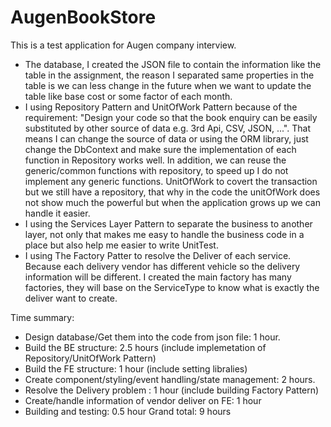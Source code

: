# AugenBookStore
This is a test application for Augen company interview.

- The database, I created the JSON file to contain the information like the table in the assignment, the reason I separated same properties in the table is we can less change in the future when we want to update the table like base cost or some factor of each month.
- I using Repository Pattern and UnitOfWork Pattern because of the requirement: "Design your code so that the book enquiry can be easily substituted by other source of data e.g. 3rd Api, CSV, JSON, ...". That means I can change the source of data or using the ORM library, just change the DbContext and make sure the implementation of each function in Repository works well. In addition, we can reuse the generic/common functions with repository, to speed up I do not implement any generic functions. UnitOfWork to covert the transaction but we still have a repository, that why in the code the unitOfWork does not show much the powerful but when the application grows up we can handle it easier.
- I using the Services Layer Pattern to separate the business to another layer, not only that makes me easy to handle the business code in a place but also help me easier to write UnitTest.
- I using The Factory Patter to resolve the Deliver of each service. Because each delivery vendor has different vehicle so the delivery information will be different. I created the main factory has many factories, they will base on the ServiceType to know what is exactly the deliver want to create.

Time summary: 
- Design database/Get them into the code from json file: 1 hour.
- Build the BE structure: 2.5 hours (include implemetation of Repository/UnitOfWork Pattern)
- Build the FE structure: 1 hour (include setting libralies)
- Create component/styling/event handling/state management: 2 hours.
- Resolve the Delivery problem : 1 hour (include building Factory Pattern)
- Create/handle information of vendor deliver on FE: 1 hour
- Building and testing: 0.5 hour
Grand total: 9 hours 
 
